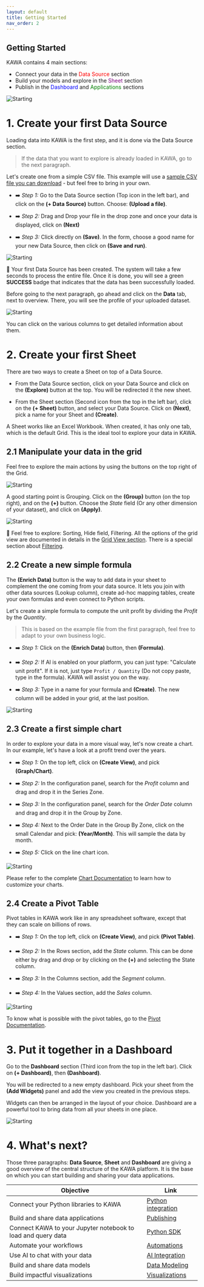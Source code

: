 ```yaml
---
layout: default
title: Getting Started
nav_order: 2
---
```


Getting Started
---

KAWA contains 4 main sections:

- Connect your data in the <span style="color: red;">Data Source</span> section
- Build your models and explore in the <span style="color: purple;">Sheet</span> section
- Publish in the <span style="color: blue;">Dashboard</span> and <span style="color: green;">Applications</span> sections

![Starting](./readme-assets/start1.png)

# 1. Create your first Data Source

Loading data into KAWA is the first step, and it is done via the Data Source section. 

> If the data that you want to explore is already loaded in KAWA, go to the next paragraph.

Let's create one from a simple CSV file.
This example will use a [sample CSV file you can download](./readme-assets/store.csv) - but feel free to bring in your own.


- ➡️ _Step 1:_ Go to the Data Source section (Top icon in the left bar), and click on the __(+ Data Source)__ button. Choose: __(Upload a file)__.

- ➡️ _Step 2:_ Drag and Drop your file in the drop zone and once your data is displayed, click on __(Next)__

- ➡️ _Step 3:_ Click directly on __(Save)__. In the form, choose a good name for your new Data Source, then click on __(Save and run)__.

![Starting](./readme-assets/start2.png)

🚀 Your first Data Source has been created. The system will take a few seconds to process the entire file. Once it is done, you will see a green __SUCCESS__ badge that indicates that the data has been successfully loaded.


Before going to the next paragraph, go ahead and click on the __Data__ tab, next to overview. There, you will see the profile of your uploaded dataset. 

![Starting](./readme-assets/start3.png)

You can click on the various columns to get detailed information about them.

# 2. Create your first Sheet

There are two ways to create a Sheet on top of a Data Source.

- From the Data Source section, click on your Data Source and click on the __(Explore)__ button at the top. You will be redirected it the new sheet.

- From the Sheet section (Second icon from the top in the left bar), click on the __(+ Sheet)__ button, and select your Data Source. Click on __(Next)__, pick a name for your Sheet and __(Create)__.

A Sheet works like an Excel Workbook. When created, it has only one tab, which is the default Grid. This is the ideal tool to explore your data in KAWA.


## 2.1 Manipulate your data in the grid

Feel free to explore the main actions by using the buttons on the top right of the Grid.

![Starting](./readme-assets/start5.png)


A good starting point is Grouping. Click on the __(Group)__ button (on the top right), and on the __(+)__ button. Choose the _State_ field (Or any other dimension of your dataset), and click on __(Apply)__.

![Starting](./readme-assets/start4.png)

🔎 Feel free to explore: Sorting, Hide field, Filtering. All the options of the grid view are documented in details in the [Grid View section](./04_01_grid_views). There is a special section about [Filtering](./04_04_filtering).

## 2.2 Create a new simple formula

The __(Enrich Data)__ button is the way to add data in your sheet to complement the one coming from your data source. It lets you join with other data sources (Lookup column), create ad-hoc mapping tables, create your own formulas and even connect to Python scripts.

Let's create a simple formula to compute the unit profit by dividing the _Profit_ by the _Quantity_. 

> This is based on the example file from the first paragraph, feel free to adapt to your own business logic.


- ➡️ _Step 1:_ Click on the __(Enrich Data)__ button, then __(Formula)__.

- ➡️ _Step 2:_ If AI is enabled on your platform, you can just type: "Calculate unit profit". If it is not, just type `Profit / Quantity` (Do not copy paste, type in the formula). KAWA will assist you on the way.

- ➡️ _Step 3:_ Type in a name for your formula and __(Create)__. The new column will be added in your grid, at the last position.

![Starting](./readme-assets/start6.png)

## 2.3 Create a first simple chart

In order to explore your data in a more visual way, let's now create a chart. In our example, let's have a look at a profit trend over the years.

- ➡️ _Step 1:_ On the top left, click on __(Create View)__, and pick __(Graph/Chart)__.

- ➡️ _Step 2:_ In the configuration panel, search for the _Profit_ column and drag and drop it in the Series Zone. 

- ➡️ _Step 3:_ In the configuration panel, search for the _Order Date_ column and drag and drop it in the Group by Zone. 

- ➡️ _Step 4:_  Next to the Order Date in the Group By Zone, click on the small Calendar and pick: __(Year/Month)__. This will sample the data by month. 

- ➡️ _Step 5:_ Click on the line chart icon.

![Starting](./readme-assets/start7.png)

Please refer to the complete [Chart Documentation](./04_02_chart_views) to learn how to customize your charts.

## 2.4 Create a Pivot Table

Pivot tables in KAWA work like in any spreadsheet software, except that they can scale on billions of rows.


- ➡️ _Step 1:_ On the top left, click on __(Create View)__, and pick __(Pivot Table)__.

- ➡️ _Step 2:_ In the Rows section, add the _State_ column. This can be done either by drag and drop or by clicking on the __(+)__ and selecting the State column.

- ➡️ _Step 3:_ In the Columns section, add the _Segment_ column. 
- ➡️ _Step 4:_ In the Values section, add the _Sales_ column. 


![Starting](./readme-assets/start8.png)

To know what is possible with the pivot tables, go to the [Pivot Documentation](./04_03_pivot_table_views).


# 3. Put it together in a Dashboard

Go to the __Dashboard__ section (Third icon from the top in the left bar). Click on __(+ Dashboard)__, then __(Dashboard)__.

You will be redirected to a new empty dashboard.
Pick your sheet from the __(Add Widgets)__ panel and add the view you created in the previous steps.  

Widgets can then be arranged in the layout of your choice. Dashboard are a powerful tool to bring data from all your sheets in one place.

![Starting](./readme-assets/start9.png)


# 4. What's next?

Those three paragraphs: __Data Source__, __Sheet__ and __Dashboard__ are giving a good overview of the central structure of the KAWA platform. It is the base on which you can start building and sharing your data applications.

| Objective                             | Link                                     |
|---------------------------------------|-------------------------------------------------|
| Connect your Python libraries to KAWA | [Python integration](./09_00_python_integration)
| Build and share data applications     | [Publishing](./05_00_publishing)
| Connect KAWA to your Jupyter notebook to load and query data | [Python SDK](./09_00_python_integration)
| Automate your workflows | [Automations](./07_00_automations)
| Use AI to chat with your data | [AI Integration](./06_00_ai_integration)
| Build and share data models | [Data Modeling](./02_00_modeling)
| Build impactful visualizations | [Visualizations](./04_00_visualization)


